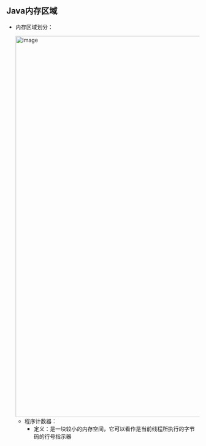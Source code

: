 ## Java内存区域

  - 内存区域划分：

    <img width="994" alt="image" src="https://user-images.githubusercontent.com/46510621/158981972-485e1db0-a16e-4d50-8917-57e1da632ac5.png">

    - 程序计数器：
      - 定义：是一块较小的内存空间，它可以看作是当前线程所执行的字节码的行号指示器
